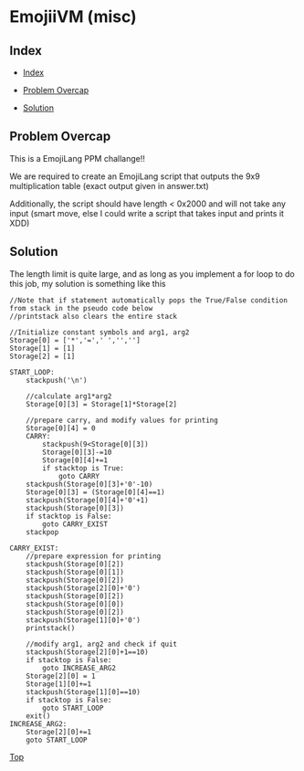 # EmojiiVM (misc)

## Index
*   [Index](#index)

*   [Problem Overcap](#problem-overcap)

*   [Solution](#solution)


## Problem Overcap
This is a EmojiLang PPM challange!!  

We are required to create an EmojiLang script that outputs the 9x9 multiplication table (exact output given in answer.txt)  

Additionally, the script should have length < 0x2000 and will not take any input (smart move, else I could write a script that takes input and prints it XDD)

## Solution
The length limit is quite large, and as long as you implement a for loop to do this job, my solution is something like this

```
//Note that if statement automatically pops the True/False condition from stack in the pseudo code below
//printstack also clears the entire stack

//Initialize constant symbols and arg1, arg2
Storage[0] = ['*','=',' ','','']
Storage[1] = [1]
Storage[2] = [1]

START_LOOP:
	stackpush('\n')

	//calculate arg1*arg2
	Storage[0][3] = Storage[1]*Storage[2]

	//prepare carry, and modify values for printing
	Storage[0][4] = 0
	CARRY:
		stackpush(9<Storage[0][3])
		Storage[0][3]-=10
		Storage[0][4]+=1
		if stacktop is True:
			goto CARRY
	stackpush(Storage[0][3]+'0'-10)
	Storage[0][3] = (Storage[0][4]==1)
	stackpush(Storage[0][4]+'0'+1)
	stackpush(Storage[0][3])
	if stacktop is False:
		goto CARRY_EXIST
	stackpop

CARRY_EXIST:
	//prepare expression for printing
	stackpush(Storage[0][2])
	stackpush(Storage[0][1])
	stackpush(Storage[0][2])
	stackpush(Storage[2][0]+'0')
	stackpush(Storage[0][2])
	stackpush(Storage[0][0])
	stackpush(Storage[0][2])
	stackpush(Storage[1][0]+'0')
	printstack()

	//modify arg1, arg2 and check if quit
	stackpush(Storage[2][0]+1==10)
	if stacktop is False:
		goto INCREASE_ARG2
	Storage[2][0] = 1
	Storage[1][0]+=1
	stackpush(Storage[1][0]==10)
	if stacktop is False:
		goto START_LOOP
	exit()
INCREASE_ARG2:
	Storage[2][0]+=1
	goto START_LOOP
```

[Top](#emojiivm-misc)
